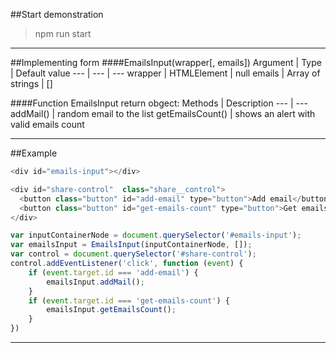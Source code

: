 ##Start demonstration
>npm run start
___

##Implementing form
####EmailsInput(wrapper[, emails])
Argument | Type | Default value
--- | --- | ---
wrapper | HTMLElement | null
emails | Array of strings | []

####Function EmailsInput return obgect:
Methods | Description 
 --- | --- 
 addMail() | random email to the list
 getEmailsCount() | shows an alert with valid emails count
___

##Example
```dart in html
<div id="emails-input"></div>

<div id="share-control"  class="share__control">
  <button class="button" id="add-email" type="button">Add email</button>
  <button class="button" id="get-emails-count" type="button">Get emails count</button>
</div>
```
```javascript
var inputContainerNode = document.querySelector('#emails-input');
var emailsInput = EmailsInput(inputContainerNode, []);
var control = document.querySelector('#share-control');
control.addEventListener('click', function (event) {
    if (event.target.id === 'add-email') {
        emailsInput.addMail();
    }
    if (event.target.id === 'get-emails-count') {
        emailsInput.getEmailsCount();
    }
})
```
___